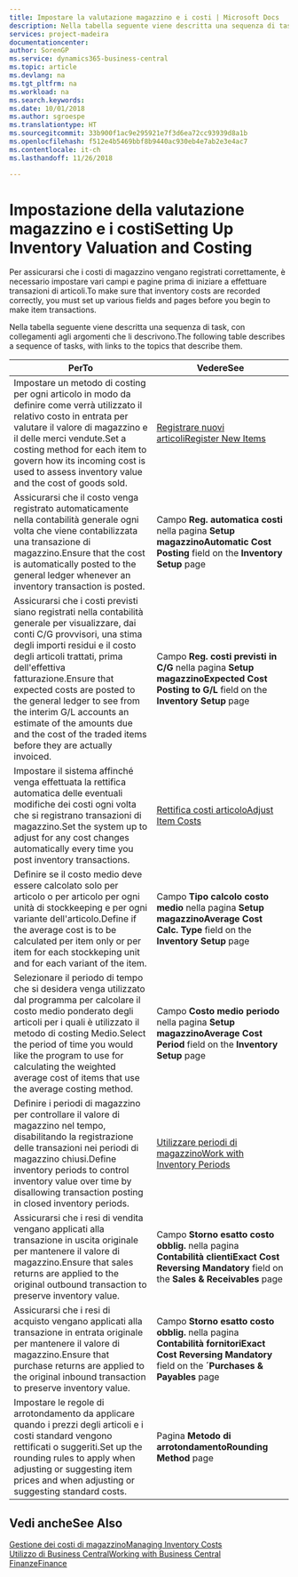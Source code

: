 ```yaml
---
title: Impostare la valutazione magazzino e i costi | Microsoft Docs
description: Nella tabella seguente viene descritta una sequenza di task, con collegamenti agli argomenti che li descrivono.
services: project-madeira
documentationcenter: 
author: SorenGP
ms.service: dynamics365-business-central
ms.topic: article
ms.devlang: na
ms.tgt_pltfrm: na
ms.workload: na
ms.search.keywords: 
ms.date: 10/01/2018
ms.author: sgroespe
ms.translationtype: HT
ms.sourcegitcommit: 33b900f1ac9e295921e7f3d6ea72cc93939d8a1b
ms.openlocfilehash: f512e4b5469bbf8b9440ac930eb4e7ab2e3e4ac7
ms.contentlocale: it-ch
ms.lasthandoff: 11/26/2018

---
```

# <a name="setting-up-inventory-valuation-and-costing"></a><span data-ttu-id="a251f-103">Impostazione della valutazione magazzino e i costi</span><span class="sxs-lookup"><span data-stu-id="a251f-103">Setting Up Inventory Valuation and Costing</span></span>
<span data-ttu-id="a251f-104">Per assicurarsi che i costi di magazzino vengano registrati correttamente, è necessario impostare vari campi e pagine prima di iniziare a effettuare transazioni di articoli.</span><span class="sxs-lookup"><span data-stu-id="a251f-104">To make sure that inventory costs are recorded correctly, you must set up various fields and pages before you begin to make item transactions.</span></span>

<span data-ttu-id="a251f-105">Nella tabella seguente viene descritta una sequenza di task, con collegamenti agli argomenti che li descrivono.</span><span class="sxs-lookup"><span data-stu-id="a251f-105">The following table describes a sequence of tasks, with links to the topics that describe them.</span></span>

|<span data-ttu-id="a251f-106">**Per**</span><span class="sxs-lookup"><span data-stu-id="a251f-106">**To**</span></span>|<span data-ttu-id="a251f-107">**Vedere**</span><span class="sxs-lookup"><span data-stu-id="a251f-107">**See**</span></span>|  
|------------|-------------|  
|<span data-ttu-id="a251f-108">Impostare un metodo di costing per ogni articolo in modo da definire come verrà utilizzato il relativo costo in entrata per valutare il valore di magazzino e il delle merci vendute.</span><span class="sxs-lookup"><span data-stu-id="a251f-108">Set a costing method for each item to govern how its incoming cost is used to assess inventory value and the cost of goods sold.</span></span>|[<span data-ttu-id="a251f-109">Registrare nuovi articoli</span><span class="sxs-lookup"><span data-stu-id="a251f-109">Register New Items</span></span>](inventory-how-register-new-items.md)|  
|<span data-ttu-id="a251f-110">Assicurarsi che il costo venga registrato automaticamente nella contabilità generale ogni volta che viene contabilizzata una transazione di magazzino.</span><span class="sxs-lookup"><span data-stu-id="a251f-110">Ensure that the cost is automatically posted to the general ledger whenever an inventory transaction is posted.</span></span>|<span data-ttu-id="a251f-111">Campo **Reg. automatica costi** nella pagina **Setup magazzino**</span><span class="sxs-lookup"><span data-stu-id="a251f-111">**Automatic Cost Posting** field on the **Inventory Setup** page</span></span>|  
|<span data-ttu-id="a251f-112">Assicurarsi che i costi previsti siano registrati nella contabilità generale per visualizzare, dai conti C/G provvisori, una stima degli importi residui e il costo degli articoli trattati, prima dell'effettiva fatturazione.</span><span class="sxs-lookup"><span data-stu-id="a251f-112">Ensure that expected costs are posted to the general ledger to see from the interim G/L accounts an estimate of the amounts due and the cost of the traded items before they are actually invoiced.</span></span>|<span data-ttu-id="a251f-113">Campo **Reg. costi previsti in C/G** nella pagina **Setup magazzino**</span><span class="sxs-lookup"><span data-stu-id="a251f-113">**Expected Cost Posting to G/L** field on the **Inventory Setup** page</span></span>|  
|<span data-ttu-id="a251f-114">Impostare il sistema affinché venga effettuata la rettifica automatica delle eventuali modifiche dei costi ogni volta che si registrano transazioni di magazzino.</span><span class="sxs-lookup"><span data-stu-id="a251f-114">Set the system up to adjust for any cost changes automatically every time you post inventory transactions.</span></span>|[<span data-ttu-id="a251f-115">Rettifica costi articolo</span><span class="sxs-lookup"><span data-stu-id="a251f-115">Adjust Item Costs</span></span>](inventory-how-adjust-item-costs.md)|  
|<span data-ttu-id="a251f-116">Definire se il costo medio deve essere calcolato solo per articolo o per articolo per ogni unità di stockkeeping e per ogni variante dell'articolo.</span><span class="sxs-lookup"><span data-stu-id="a251f-116">Define if the average cost is to be calculated per item only or per item for each stockkeping unit and for each variant of the item.</span></span>|<span data-ttu-id="a251f-117">Campo **Tipo calcolo costo medio** nella pagina **Setup magazzino**</span><span class="sxs-lookup"><span data-stu-id="a251f-117">**Average Cost Calc. Type** field on the **Inventory Setup** page</span></span>|  
|<span data-ttu-id="a251f-118">Selezionare il periodo di tempo che si desidera venga utilizzato dal programma per calcolare il costo medio ponderato degli articoli per i quali è utilizzato il metodo di costing Medio.</span><span class="sxs-lookup"><span data-stu-id="a251f-118">Select the period of time you would like the program to use for calculating the weighted average cost of items that use the average costing method.</span></span>|<span data-ttu-id="a251f-119">Campo **Costo medio periodo** nella pagina **Setup magazzino**</span><span class="sxs-lookup"><span data-stu-id="a251f-119">**Average Cost Period** field on the **Inventory Setup** page</span></span>|  
|<span data-ttu-id="a251f-120">Definire i periodi di magazzino per controllare il valore di magazzino nel tempo, disabilitando la registrazione delle transazioni nei periodi di magazzino chiusi.</span><span class="sxs-lookup"><span data-stu-id="a251f-120">Define inventory periods to control inventory value over time by disallowing transaction posting in closed inventory periods.</span></span>|[<span data-ttu-id="a251f-121">Utilizzare periodi di magazzino</span><span class="sxs-lookup"><span data-stu-id="a251f-121">Work with Inventory Periods</span></span>](finance-how-to-work-with-inventory-periods.md)|  
|<span data-ttu-id="a251f-122">Assicurarsi che i resi di vendita vengano applicati alla transazione in uscita originale per mantenere il valore di magazzino.</span><span class="sxs-lookup"><span data-stu-id="a251f-122">Ensure that sales returns are applied to the original outbound transaction to preserve inventory value.</span></span>|<span data-ttu-id="a251f-123">Campo **Storno esatto costo obblig.** nella pagina **Contabilità clienti**</span><span class="sxs-lookup"><span data-stu-id="a251f-123">**Exact Cost Reversing Mandatory** field on the **Sales & Receivables** page</span></span>|  
|<span data-ttu-id="a251f-124">Assicurarsi che i resi di acquisto vengano applicati alla transazione in entrata originale per mantenere il valore di magazzino.</span><span class="sxs-lookup"><span data-stu-id="a251f-124">Ensure that purchase returns are applied to the original inbound transaction to preserve inventory value.</span></span>|<span data-ttu-id="a251f-125">Campo **Storno esatto costo obblig.** nella pagina **Contabilità fornitori**</span><span class="sxs-lookup"><span data-stu-id="a251f-125">**Exact Cost Reversing Mandatory** field on the **´Purchases & Payables** page</span></span>|
|<span data-ttu-id="a251f-126">Impostare le regole di arrotondamento da applicare quando i prezzi degli articoli e i costi standard vengono rettificati o suggeriti.</span><span class="sxs-lookup"><span data-stu-id="a251f-126">Set up the rounding rules to apply when adjusting or suggesting item prices and when adjusting or suggesting standard costs.</span></span>|<span data-ttu-id="a251f-127">Pagina **Metodo di arrotondamento**</span><span class="sxs-lookup"><span data-stu-id="a251f-127">**Rounding Method** page</span></span>|  

## <a name="see-also"></a><span data-ttu-id="a251f-128">Vedi anche</span><span class="sxs-lookup"><span data-stu-id="a251f-128">See Also</span></span>  
[<span data-ttu-id="a251f-129">Gestione dei costi di magazzino</span><span class="sxs-lookup"><span data-stu-id="a251f-129">Managing Inventory Costs</span></span>](finance-manage-inventory-costs.md)  
[<span data-ttu-id="a251f-130">Utilizzo di Business Central</span><span class="sxs-lookup"><span data-stu-id="a251f-130">Working with Business Central</span></span>](ui-work-product.md)  
[<span data-ttu-id="a251f-131">Finanze</span><span class="sxs-lookup"><span data-stu-id="a251f-131">Finance</span></span>](finance.md)  

